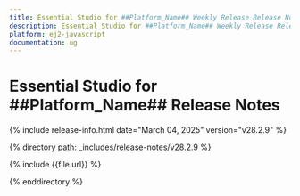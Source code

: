 ```yaml
---
title: Essential Studio for ##Platform_Name## Weekly Release Release Notes  
description: Essential Studio for ##Platform_Name## Weekly Release Release Notes  
platform: ej2-javascript
documentation: ug
---
```


# Essential Studio for ##Platform_Name##  Release Notes  

{% include release-info.html date="March 04, 2025"  version="v28.2.9" %} 

{% directory path: _includes/release-notes/v28.2.9 %}

{% include {{file.url}} %}

{% enddirectory %}